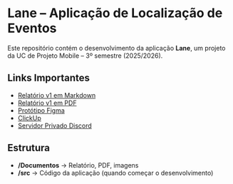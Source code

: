 # Lane – Aplicação de Localização de Eventos

Este repositório contém o desenvolvimento da aplicação **Lane**, um projeto da UC de Projeto Mobile – 3º semestre (2025/2026).

## Links Importantes
- [Relatório v1 em Markdown](g08-relatorio-v1.md)
- [Relatório v1 em PDF](g08-relatorio-v1.pdf)  
- [Protótipo Figma](https://www.figma.com/make/vswsO7IQaQb8flOO56HPa4/Lane?node-id=0-1&p=f&t=6yDjtiKhbPivRkoO-0&fullscreen=1)  
- [ClickUp](https://app.clickup.com/90151662103/v/s/90156861389)  
- [Servidor Privado Discord](https://discord.gg/N9EJm2re)

## Estrutura
- **/Documentos** → Relatório, PDF, imagens  
- **/src** → Código da aplicação (quando começar o desenvolvimento) 
